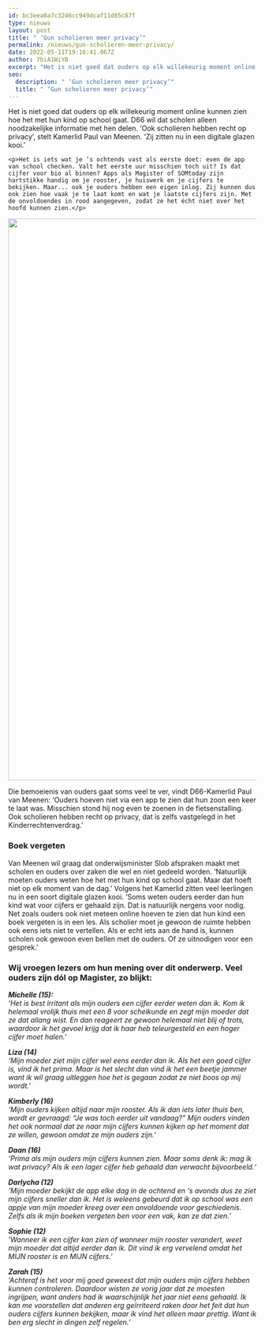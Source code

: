 ```yaml
---
id: bc3eea8a7c3246cc949dcaf11d85c87f
type: nieuws
layout: post
title: " ‘Gun scholieren meer privacy’"
permalink: /nieuws/gun-scholieren-meer-privacy/
date: 2022-05-11T19:16:41.067Z
author: 7biA1WiYB
excerpt: "Het is niet goed dat ouders op elk willekeurig moment online kunnen zien hoe het met hun kind op school gaat. D66 wil dat scholen alleen noodzakelijke informatie met hen delen. ‘Ook scholieren hebben recht op privacy’, stelt Kamerlid Paul van Meenen. ‘Zij zitten nu in een digitale glazen kooi.’  "
seo:
  description: " ‘Gun scholieren meer privacy’"
  title: " ‘Gun scholieren meer privacy’"
---
```

Het is niet goed dat ouders op elk willekeurig moment online kunnen zien hoe het met hun kind op school gaat. D66 wil dat scholen alleen noodzakelijke informatie met hen delen. ‘Ook scholieren hebben recht op privacy’, stelt Kamerlid Paul van Meenen. ‘Zij zitten nu in een digitale glazen kooi.’  

    <p>Het is iets wat je ’s ochtends vast als eerste doet: even de app van school checken. Valt het eerste uur misschien toch uit? Is dat cijfer voor bio al binnen? Apps als Magister of SOMtoday zijn hartstikke handig om je rooster, je huiswerk en je cijfers te bekijken. Maar... ook je ouders hebben een eigen inlog. Zij kunnen dus ook zien hoe vaak je te laat komt en wat je laatste cijfers zijn. Met de onvoldoendes in rood aangegeven, zodat ze het écht niet over het hoofd kunnen zien.</p>
<p><div class="media media-element-container media-default"><div id="file-532453" class="file file-image file-image-jpeg">

        
  
  <div class="content">
    <img height="1136" width="640" class="media-element file-default" data-delta="1" src="https://7dagen.netlify.app/sites/default/files/screen1136x1136.jpeg" alt="">  </div>

  
</div>
</div>
<p>Die bemoeienis van ouders gaat soms veel te ver, vindt D66-Kamerlid Paul van Meenen: ‘Ouders hoeven niet via een app te zien dat hun zoon een keer te laat was. Misschien stond hij nog even te zoenen in de fietsenstalling. Ook scholieren hebben recht op privacy, dat is zelfs vastgelegd in het Kinderrechtenverdrag.’</p>
<h3>Boek vergeten</h3>
<p>Van Meenen wil graag dat onderwijsminister Slob afspraken maakt met scholen en ouders over zaken die wel en niet gedeeld worden. ‘Natuurlijk moeten ouders weten hoe het met hun kind op school gaat. Maar dat hoeft niet op elk moment van de dag.’ Volgens het Kamerlid zitten veel leerlingen nu in een soort digitale glazen kooi. ‘Soms weten ouders eerder dan hun kind wat voor cijfers er gehaald zijn. Dat is natuurlijk nergens voor nodig. Net zoals ouders ook niet meteen online hoeven te zien dat hun kind een boek vergeten is in een les. Als scholier moet je gewoon de ruimte hebben ook eens iets niet te vertellen. Als er echt iets aan de hand is, kunnen scholen ook gewoon even bellen met de ouders. Of ze uitnodigen voor een gesprek.’</p>
<h3>Wij vroegen lezers om hun mening over dit onderwerp. Veel ouders zijn dól op Magister, zo blijkt:</h3>
<p><em><strong>Michelle (15): </strong><br>‘Het is best irritant als mijn ouders een cijfer eerder weten dan ik. Kom ik helemaal vrolijk thuis met een 8 voor scheikunde en zegt mijn moeder dat ze dat allang wist. En dan reageert ze gewoon helemaal niet blij of trots, waardoor ik het gevoel krijg dat ik haar heb teleurgesteld en een hoger cijfer moet halen.’ </em></p>
<p><em><strong>Liza (14)</strong><br>‘Mijn moeder ziet mijn cijfer wel eens eerder dan ik. Als het een goed cijfer is, vind ik het prima. Maar is het slecht dan vind ik het een beetje jammer want ik wil graag uitleggen hoe het is gegaan zodat ze niet boos op mij wordt.’ </em></p>
<p><em><strong>Kimberly (16) </strong><br>‘Mijn ouders kijken altijd naar mijn rooster. Als ik dan iets later thuis ben, wordt er gevraagd: “Je was toch eerder uit vandaag?” Mijn ouders vinden het ook normaal dat ze naar mijn cijfers kunnen kijken op het moment dat ze willen, gewoon omdat ze mijn ouders zijn.’ </em></p>
<p><em><strong>Daan (16) </strong><br>‘Prima als mijn ouders mijn cijfers kunnen zien. Maar soms denk ik: mag ik wat privacy? Als ik een lager cijfer heb gehaald dan verwacht bijvoorbeeld.‘ </em></p>
<p><em><strong>Darlycha (12) </strong><br>‘Mijn moeder bekijkt de app elke dag in de ochtend en ‘s avonds dus ze ziet mijn cijfers sneller dan ik. Het is weleens gebeurd dat ik op school was een appje van mijn moeder kreeg over een onvoldoende voor geschiedenis. Zelfs als ik mijn boeken vergeten ben voor een vak, kan ze dat zien.’ </em></p>
<p><em><strong>Sophie (12)</strong><br>‘Wanneer ik een cijfer kan zien of wanneer mijn rooster verandert, weet mijn moeder dat altijd eerder dan ik. Dit vind ik erg vervelend omdat het MIJN rooster is en MIJN cijfers.’ </em></p>
<p><em><strong>Zarah (15)</strong><br>‘Achteraf is het voor mij goed geweest dat mijn ouders mijn cijfers hebben kunnen controleren. Daardoor wisten ze vorig jaar dat ze moesten ingrijpen, want anders had ik waarschijnlijk het jaar niet eens gehaald. Ik kan me voorstellen dat anderen erg geïrriteerd raken door het feit dat hun ouders cijfers kunnen bekijken, maar ik vind het alleen maar prettig. Want ik ben erg slecht in dingen zelf regelen.’</em></p>  
